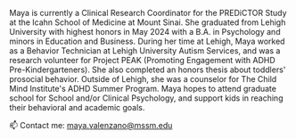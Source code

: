 Maya is currently a Clinical Research Coordinator for the PREDiCTOR Study at the Icahn School of Medicine at Mount Sinai. She graduated from Lehigh University with highest honors in May 2024 with a B.A. in Psychology and minors in Education and Business. During her time at Lehigh, Maya worked as a Behavior Technician at Lehigh University Autism Services, and was a research volunteer for Project PEAK (Promoting Engagement with ADHD Pre-Kindergarteners). She also completed an honors thesis about toddlers' prosocial behavior. Outside of Lehigh, she was a counselor for The Child Mind Institute's ADHD Summer Program. Maya hopes to attend graduate school for School and/or Clinical Psychology, and support kids in reaching their behavioral and academic goals. 

📫 Contact me: maya.valenzano@mssm.edu 
